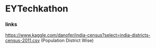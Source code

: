 # EYTechkathon
### links
https://www.kaggle.com/danofer/india-census?select=india-districts-census-2011.csv  (Population District Wise)

